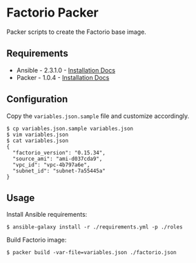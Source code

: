 # Factorio Packer

Packer scripts to create the Factorio base image.

## Requirements

 - Ansible - 2.3.1.0 - [Installation Docs](http://docs.ansible.com/ansible/latest/intro_installation.html)
 - Packer - 1.0.4 - [Installation Docs](https://www.packer.io/downloads.html)

## Configuration

Copy the `variables.json.sample` file and customize accordingly.

```
$ cp variables.json.sample variables.json
$ vim variables.json
$ cat variables.json
{
  "factorio_version": "0.15.34",
  "source_ami": "ami-d037cda9",
  "vpc_id": "vpc-4b797a6e",
  "subnet_id": "subnet-7a55445a"
}
```

## Usage

Install Ansible requirements:

```
$ ansible-galaxy install -r ./requirements.yml -p ./roles
```

Build Factorio image:

```
$ packer build -var-file=variables.json ./factorio.json
```
